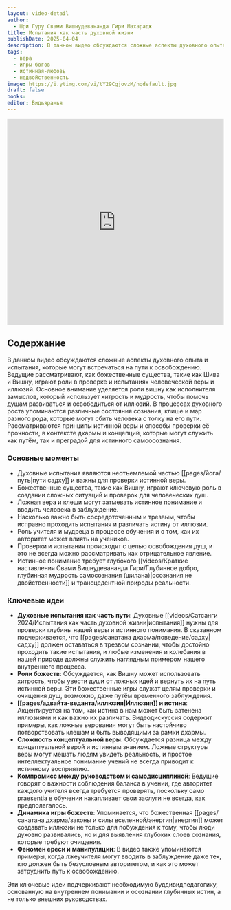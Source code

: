 ```yaml
---
layout: video-detail
author:
  - Шри Гуру Свами Вишнудевананда Гири Махарадж
title: Испытания как часть духовной жизни
publishDate: 2025-04-04
description: В данном видео обсуждаются сложные аспекты духовного опыта и испытания, которые могут встречаться на пути к освобождению. Ведущие рассматривают, как божественные существа, такие как Шива и Вишну, играют роли в проверке и испытаниях человеческой веры и иллюзий. Основное внимание уделяется роли вишну как исполнителя замыслов, который использует хитрость и мудрость, чтобы помочь душам развиваться и освободиться от иллюзий.
tags:
  - вера
  - игры-богов
  - истинная-любовь
  - недвойственность
image: https://i.ytimg.com/vi/tY29CgjovzM/hqdefault.jpg
draft: false
books: 
editor: Видьяранья
---
```


<iframe width="100%" height="480px" src="https://www.youtube.com/embed/tY29CgjovzM" title="YouTube video player" frameborder="0" allow="accelerometer; autoplay; clipboard-write; encrypted-media; gyroscope; picture-in-picture; web-share" referrerpolicy="strict-origin-when-cross-origin" allowfullscreen></iframe>

## Содержание

В данном видео обсуждаются сложные аспекты духовного опыта и испытания, которые могут встречаться на пути к освобождению. Ведущие рассматривают, как божественные существа, такие как Шива и Вишну, играют роли в проверке и испытаниях человеческой веры и иллюзий. Основное внимание уделяется роли вишну как исполнителя замыслов, который использует хитрость и мудрость, чтобы помочь душам развиваться и освободиться от иллюзий. В процессах духовного роста упоминаются различные состояния сознания, клише и мар разного рода, которые могут сбить человека с толку на его пути. Рассматриваются принципы истинной веры и способы проверки её прочности, в контексте дхармы и концепций, которые могут служить как путём, так и преградой для истинного самоосознания.

### Основные моменты
- Духовные испытания являются неотъемлемой частью [[pages/йога/путь|пути садху]] и важны для проверки истинной веры.
- Божественные существа, такие как Вишну, играют ключевую роль в создании сложных ситуаций и проверок для человеческих душ.
- Ложная вера и клеши могут затмевать истинное понимание и вводить человека в заблуждение.
- Насколько важно быть сосредоточенным и трезвым, чтобы исправно проходить испытания и различать истину от иллюзии.
- Роль учителя и мудреца в процессе обучения и о том, как их авторитет может влиять на учеников.
- Проверки и испытания происходят с целью освобождения душ, и это не всегда можно рассматривать как отрицательное явление.
- Истинное понимание требует глубокого [[videos/Краткие наставления Свами Вишнудевананда Гири/Глубинное добро, глубинная мудрость самосознания (шилана)|осознания не двойственности]] и трансцедентной природы реальности.

### Ключевые идеи
- **Духовные испытания как часть пути**: Духовные [[videos/Сатсанги 2024/Испытания как часть духовной жизни|испытания]] нужны для проверки глубины нашей веры и истинного понимания. В сказанном подчеркивается, что [[pages/санатана дхарма/поведение/садху|садху]] должен оставаться в трезвом сознании, чтобы достойно проходить такие испытания, и любые изменения и колебания в нашей природе должны служить наглядным примером нашего внутреннего процесса.
- **Роли божеств**: Обсуждается, как Вишну может использовать хитрость, чтобы увести души от ложных идей и вернуть их на путь истинной веры. Эти божественные игры служат целям проверки и очищения душ, возможно, даже путём временного заблуждения.
- **[[pages/адвайта-веданта/иллюзия|Иллюзия]] и истина**: Акцентируется на том, как истина в нам может быть затенена иллюзиями и как важно их различать. Видеодискуссия содержит примеры, как ложные верования могут быть настойчиво потворствовать клешам и быть выводящими за рамки дхармы.
- **Сложность концептуальной веры**: Обсуждается разница между концептуальной верой и истинным знанием. Ложные структуры веры могут мешать людям увидеть реальность, и простое интеллектуальное понимание учений не всегда приводит к истинному восприятию.
- **Компромисс между руководством и самодисциплиной**: Ведущие говорят о важности соблюдения баланса в учении, где авторитет каждого учителя всегда требуется проверять, поскольку само praesentia в обучении накапливает свои заслуги не всегда, как предполагалось.
- **Динамика игры божеств**: Упоминается, что божественная [[pages/санатана дхарма/законы и силы вселенной/энергия|энергия]] может создавать иллюзии не только для побуждения к тому, чтобы люди духовно развивались, но и для выявления глубоких слоев сознания, которые требуют очищения.
- **Феномен ереси и манипуляции**: В видео также упоминаются примеры, когда лжеучителя могут вводить в заблуждение даже тех, кто должен быть безусловным авторитетом, и как это может затруднить путь к освобождению.

Эти ключевые идеи подчеркивают необходимую буддивидпедагогику, основанную на внутреннем понимании и осознании глубинных истин, а не только внешних руководствах.